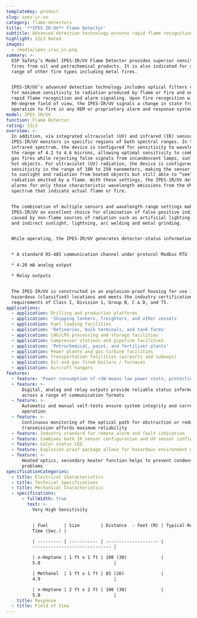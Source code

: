 ```yaml
---
templateKey: product
slug: ipes-ir-uv
category: flame-detectors
title: '**IPES IR-UV** Flame Detector'
subtitle: Advanced detection technology ensures rapid flame recognition
highlight: SIL3 Rated
images:
  - /media/ipes_iruv_ss.png
summary: >-
  ESP Safety’s Model IPES-IR/UV Flame Detector provides superior sensitivity for
  fires from oil and petrochemical products. It is also indicated for a wide
  range of other fire types including metal fires. 


  IPES-IR/UV’s advanced detection technology includes optical filters configured
  for maximum sensitivity to radiation produced by flame or fire and ensures
  rapid flame recognition and alarm signaling. Upon fire recognition within its
  90-degree field of view, the IPES-IR/UV signals a change in state from normal
  operation to fire in any OEM or proprietary alarm and response system.
model: IPES IR/UV
function: Flame Detector
rating: SIL3
overview: >-
  In addition, via integrated ultraviolet (UV) and infrared (IR) sensors, the
  IPES-IR/UV monitors in specific regions of both spectral ranges. In the
  infrared spectrum, the device is configured for sensitivity to wavelengths in
  the range of 4.2 to 4.6 microns, allowing optimal sensitivity to combustible
  gas fires while rejecting false signals from incandescent lamps, sunlight and
  hot objects. For ultraviolet (UV) radiation, the device is configured for
  sensitivity in the range of 180 to 250 nanometers, making the sensor “blind”
  to sunlight and radiation from heated objects but still able to “see” the UV
  radiation emitted by a flame. With these settings, the IPES-IR/UV detects and
  alarms for only those characteristic wavelength emissions from the UV and IR
  spectrum that indicate actual flame or fire.


  The combination of multiple sensors and wavelength range settings makes the
  IPES-IR/UV an excellent choice for elimination of false positive indicators
  caused by non-flame sources of radiation such as artificial lighting, direct
  and indirect sunlight, lightning, arc welding and metal grinding.


  While operating, the IPES-IR/UV generates detector-status information via:


  * A standard RS-485 communication channel under protocol Modbus RTU

  * 4-20 mA analog output

  * Relay outputs


  The IPES-IR/UV is constructed in an explosion-proof housing for use in
  hazardous (classified) locations and meets the industry certifications and
  requirements of Class I, Division 1, Group B, C & D, and T5.
applications:
  - application: Drilling and production platforms
  - application: 'Shipping tankers, freighters, and other vessels'
  - application: Fuel loading facilities
  - application: 'Refineries, bulk terminals, and tank farms'
  - application: LNG/LPG processing and storage facilities
  - application: Compressor stations and pipeline facilities
  - application: 'Petrochemical, paint, and fertilizer plants'
  - application: Power plants and gas turbine facilities
  - application: Transportation facilities (airports and subways)
  - application: Oil and gas fired boilers / furnaces
  - application: Aircraft hangars
features:
  - feature: 'Power consumption of <3W means low power costs, protection against surges'
  - feature: >-
      Digital, analog and relay outputs provide reliable status information 
      across a range of communication formats
  - feature: >-
      Automatic and manual self-tests ensure system integrity and correct
      operation
  - feature: >-
      Continuous monitoring of the optical path for obstruction or reduced
      transmission affords maximum reliability
  - feature: Industry standard for remote alarm and fault indication
  - feature: Combines both IR sensor configuration and UV sensor configuration
  - feature: Color status LED
  - feature: Explosion-proof package allows for hazardous environment operation
  - feature: >-
      Heated optics, secondary heater function helps to prevent condensation
      problems
specificationCategories:
  - title: Electrical Characteristics
  - title: Technical Specifications
  - title: Mechanical Characteristics
  - specifications:
      - fullWidth: true
        text: >-
          Very High Sensitivity


          | Fuel      | Size        | Distance  - Feet (M) | Typical Response -
          Time (Sec.) |

          | --------- | ----------- | -------------------- |
          ------------------------------ |

          | n-Heptane | 1 ft x 1 ft | 100 (30)             |
          5.0                            |

          | Methanol  | 1 ft x 1 ft | 85 (26)              |
          4.9                            |

          | n-Heptane | 2 ft x 2 ft | 100 (30)             |
          5.0                            |
    title: Response
  - title: Field of View
---
```


